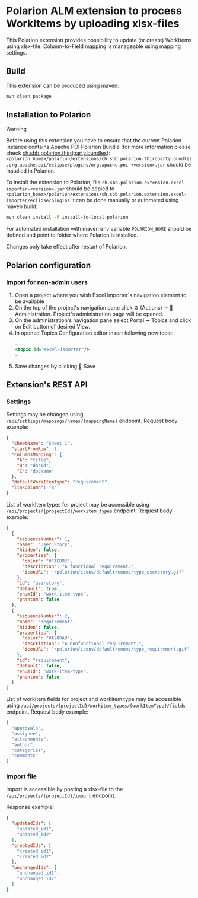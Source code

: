 # Polarion ALM extension to process WorkItems by uploading xlsx-files

This Polarion extension provides possibility to update (or create) WorkItems using xlsx-file.
Column-to-Field mapping is manageable using mapping settings.

## Build

This extension can be produced using maven:
```bash
mvn clean package
```

## Installation to Polarion

> [!WARNING]
> Before using this extension you have to ensure that the current Polarion instance contains Apache POI Polarion Bundle (for more information please check [ch.sbb.polarion.thirdparty.bundles](https://github.com/SchweizerischeBundesbahnen/ch.sbb.polarion.thirdparty.bundles)):
> `<polarion_home>/polarion/extensions/ch.sbb.polarion.thirdparty.bundles.org.apache.poi/eclipse/plugins/org.apache.poi-<version>.jar` should be installed in Polarion.


To install the extension to Polarion, file `ch.sbb.polarion.extension.excel-importer-<version>.jar`
should be copied to `<polarion_home>/polarion/extensions/ch.sbb.polarion.extension.excel-importer/eclipse/plugins`
It can be done manually or automated using maven build:

```bash
mvn clean install -P install-to-local-polarion
```

For automated installation with maven env variable `POLARION_HOME` should be defined and point to folder where Polarion is installed.

Changes only take effect after restart of Polarion.

## Polarion configuration

### Import for non-admin users

1. Open a project where you wish Excel Importer's navigation element to be available
2. On the top of the project's navigation pane click ⚙ (Actions) ➙ 🔧 Administration. Project's administration page will be opened.
3. On the administration's navigation pane select Portal ➙ Topics and click on Edit button of desired View.
4. In opened Topics Configuration editor insert following new topic:
   ```xml
   …
   <topic id="excel-importer"/>
   …
   ```
5. Save changes by clicking 💾 Save

## Extension's REST API

### Settings

Settings may be changed using `/api/settings/mappings/names/{mappingName}` endpoint.
Request body example:

```json
{
  "sheetName": "Sheet 1",
  "startFromRow": 1,
  "columnsMapping": {
    "A": "title",
    "B": "docId",
    "C": "docName"
  },
  "defaultWorkItemType": "requirement",
  "linkColumn": "B"
}
```

List of workItem types for project may be accessible using `/api/projects/{projectId}/workitem_types` endpoint.
Request body example:

```json
[
  {
    "sequenceNumber": 1,
    "name": "User Story",
    "hidden": false,
    "properties": {
      "color": "#F1ED92",
      "description": "A functional requirement.",
      "iconURL": "/polarion/icons/default/enums/type_userstory.gif"
    },
    "id": "userstory",
    "default": true,
    "enumId": "work-item-type",
    "phantom": false
  },
  {
    "sequenceNumber": 2,
    "name": "Requirement",
    "hidden": false,
    "properties": {
      "color": "#A280A9",
      "description": "A nonfunctional requirement.",
      "iconURL": "/polarion/icons/default/enums/type_requirement.gif"
    },
    "id": "requirement",
    "default": false,
    "enumId": "work-item-type",
    "phantom": false
  }
]
```

List of workItem fields for project and workitem type may be accessible using `/api/projects/{projectId}/workitem_types/{workItemType}/fields` endpoint.
Request body example:

```json
[
  "approvals",
  "assignee",
  "attachments",
  "author",
  "categories",
  "comments"
]
```

### Import file

Import is accessible by posting a xlsx-file to the `/api/projects/{projectId}/import` endpoint.

Response example:

```json
{
  "updatedIds": [
    "updated_id1",
    "updated_id2"
  ],
  "createdIds": [
    "created_id1",
    "created_id2"
  ],
  "unchangedIds": [
    "unchanged_id1",
    "unchanged_id2"
  ]
}
```

